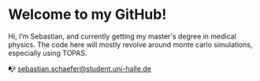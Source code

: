 # Welcome to my GitHub!

 Hi, I’m Sebastian, and currently getting my master's degree in medical physics.
 The code here will mostly revolve around monte carlo simulations, especially using TOPAS.
 
:mailbox_with_no_mail: sebastian.schaefer@student.uni-halle.de

